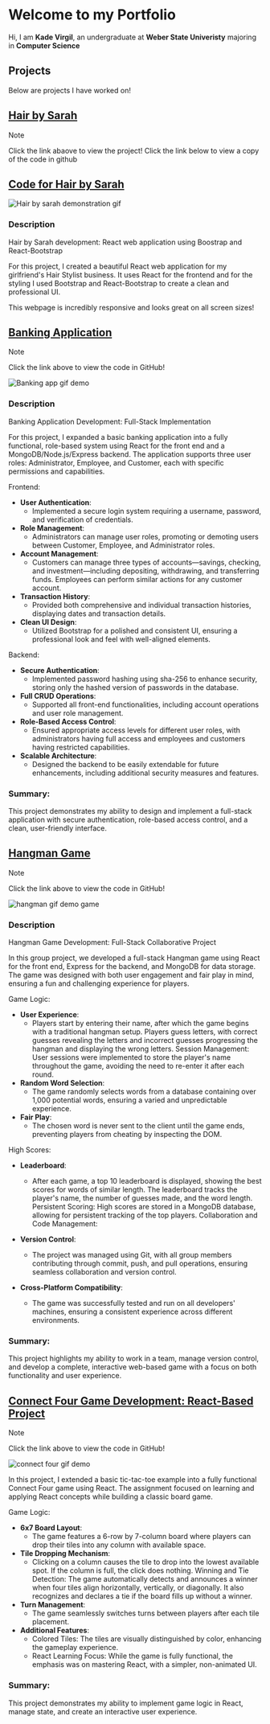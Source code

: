 # Welcome to my Portfolio
Hi, I am **Kade Virgil**, an undergraduate at **Weber State Univeristy** majoring in **Computer Science**
## Projects
Below are projects I have worked on!

## [Hair by Sarah](https://hairbysarah.netlify.app/)
> [!NOTE]
> Click the link abaove to view the project!
> Click the link below to view a copy of the code in github

## [Code for Hair by Sarah](https://github.com/kadevirgil/test-portfolio/tree/main/projects/hair-by-sarah%20-%20Copy)

![Hair by sarah demonstration gif](/gifs/hair-by-sarah.gif)

### Description
Hair by Sarah development: React web application using Boostrap and React-Bootstrap

For this project, I created a beautiful React web application for my girlfriend's Hair Stylist 
business. It uses React for the frontend and for the styling I used Bootstrap and React-Bootstrap
to create a clean and professional UI.

This webpage is incredibly responsive and looks great on all screen sizes!


## [Banking Application](https://github.com/kadevirgil/test-portfolio/tree/main/projects/Banking-App)

> [!NOTE]
> Click the link above to view the code in GitHub!

![Banking app gif demo](/gifs/banking-app.gif)

### Description
Banking Application Development: Full-Stack Implementation

For this project, I expanded a basic banking application into a fully functional, role-based system using React for the front end and a MongoDB/Node.js/Express backend. The application supports three user roles: Administrator, Employee, and Customer, each with specific permissions and capabilities.

Frontend:

- **User Authentication**:
  - Implemented a secure login system requiring a username, password, and verification of credentials.
- **Role Management**:
  - Administrators can manage user roles, promoting or demoting users between Customer, Employee, and Administrator roles.
- **Account Management**:
  - Customers can manage three types of accounts—savings, checking, and investment—including depositing, withdrawing, and transferring funds. Employees can perform similar actions for any customer account.
- **Transaction History**:
  - Provided both comprehensive and individual transaction histories, displaying dates and transaction details.
- **Clean UI Design**:
  - Utilized Bootstrap for a polished and consistent UI, ensuring a professional look and feel with well-aligned elements.

Backend:

- **Secure Authentication**:
  - Implemented password hashing using sha-256 to enhance security, storing only the hashed version of passwords in the database.
- **Full CRUD Operations**:
  - Supported all front-end functionalities, including account operations and user role management.
- **Role-Based Access Control**:
  - Ensured appropriate access levels for different user roles, with administrators having full access and employees and customers having restricted capabilities.
- **Scalable Architecture**:
  - Designed the backend to be easily extendable for future enhancements, including additional security measures and features.

### Summary: 
This project demonstrates my ability to design and implement a full-stack application with secure authentication, role-based access control, and a clean, user-friendly interface.

## [Hangman Game](https://github.com/kadevirgil/test-portfolio/tree/main/projects/CS3750_Hangman_Game)

> [!NOTE]
> Click the link above to view the code in GitHub!

![hangman gif demo game](/gifs/hangman-game.gif)

### Description
Hangman Game Development: Full-Stack Collaborative Project

In this group project, we developed a full-stack Hangman game using React for the front end, Express for the backend, and MongoDB for data storage. The game was designed with both user engagement and fair play in mind, ensuring a fun and challenging experience for players.

Game Logic:

- **User Experience**:
  - Players start by entering their name, after which the game begins with a traditional hangman setup. Players guess letters, with correct guesses revealing the letters and incorrect guesses progressing the hangman and displaying the wrong letters.
Session Management: User sessions were implemented to store the player's name throughout the game, avoiding the need to re-enter it after each round.
- **Random Word Selection**:
  - The game randomly selects words from a database containing over 1,000 potential words, ensuring a varied and unpredictable experience.
- **Fair Play**:
  - The chosen word is never sent to the client until the game ends, preventing players from cheating by inspecting the DOM.
  
High Scores:

- **Leaderboard**:
  - After each game, a top 10 leaderboard is displayed, showing the best scores for words of similar length. The leaderboard tracks the player's name, the number of guesses made, and the word length.
Persistent Scoring: High scores are stored in a MongoDB database, allowing for persistent tracking of the top players.
Collaboration and Code Management:

- **Version Control**:
  - The project was managed using Git, with all group members contributing through commit, push, and pull operations, ensuring seamless collaboration and version control.
- **Cross-Platform Compatibility**:
  - The game was successfully tested and run on all developers' machines, ensuring a consistent experience across different environments.

### Summary: 
This project highlights my ability to work in a team, manage version control, and develop a complete, interactive web-based game with a focus on both functionality and user experience.

## [Connect Four Game Development: React-Based Project](https://github.com/kadevirgil/test-portfolio/tree/main/projects/connect-4)

> [!NOTE]
> Click the link above to view the code in GitHub!

![connect four gif demo](/gifs/connect-4.gif)

In this project, I extended a basic tic-tac-toe example into a fully functional Connect Four game using React. The assignment focused on learning and applying React concepts while building a classic board game.

Game Logic:

- **6x7 Board Layout**:
    - The game features a 6-row by 7-column board where players can drop their tiles into any column with available space.
- **Tile Dropping Mechanism**:
    - Clicking on a column causes the tile to drop into the lowest available spot. If the column is full, the click does nothing.
Winning and Tie Detection: The game automatically detects and announces a winner when four tiles align horizontally, vertically, or diagonally. It also recognizes and declares a tie if the board fills up without a winner.
- **Turn Management**:
    - The game seamlessly switches turns between players after each tile placement.
- **Additional Features**:
    - Colored Tiles: The tiles are visually distinguished by color, enhancing the gameplay experience.
    - React Learning Focus: While the game is fully functional, the emphasis was on mastering React, with a simpler, non-animated UI.

### Summary:
This project demonstrates my ability to implement game logic in React, manage state, and create an interactive user experience.


